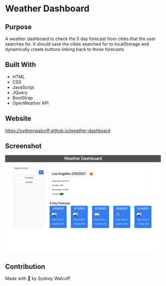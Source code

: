 # Weather Dashboard

## Purpose
A weather dashboard to check the 5 day forecast from cities that the user searches for. It should save the cities searched for to localStorage and dynamically create buttons linking back to those forecasts

## Built With
* HTML
* CSS
* JavaScript
* JQuery
* BootStrap
* OpenWeather API

## Website
https://sydneywalcoff.github.io/weather-dashboard

## Screenshot
![screenshot](./weather-dashboard-ss.png)

## Contribution
Made with 🖤 by Sydney Walcoff
